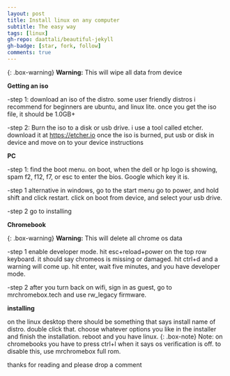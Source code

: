 ```yaml
---
layout: post
title: Install linux on any computer
subtitle: The easy way
tags: [linux]
gh-repo: daattali/beautiful-jekyll
gh-badge: [star, fork, follow]
comments: true
---
```


{: .box-warning}
**Warning:** This will wipe all data from device

**Getting an iso**

-step 1: 
download an iso of the distro. some user friendly distros i recommend for beginners are ubuntu, and linux lite.
once you get the iso file, it should be 1.0GB+ 

-step 2:
Burn the iso to a disk or usb drive. i use a tool called etcher. download it at https://etcher.io
once the iso is burned, put usb or disk in device and move on to your device instructions

**PC**

-step 1:
find the boot menu. on boot, when the dell or hp logo is showing, spam f2, f12, f7, or esc to enter the bios. Google which key it is. 

-step 1 alternative
in windows, go to the start menu go to power, and hold shift and click restart. click on boot from device, and select your usb drive.

-step 2
go to installing

**Chromebook**

{: .box-warning}
**Warning:** This will delete all chrome os data

-step 1
enable developer mode.
hit esc+reload+power on the top row keyboard. it should say chromeos is missing or damaged. hit ctrl+d and a warning will come up. hit enter, wait five minutes, and you have developer mode.

-step 2
after you turn back on wifi, sign in as guest, go to mrchromebox.tech and use rw_legacy firmware.

**installing**

on the linux desktop there should be something that says install name of distro. double click that. choose whatever options you like in the installer and finish the installation. reboot and you have linux. 
{: .box-note} Note: on chromebooks you have to press ctrl+l when it says os verification is off. to disable this, use mrchromebox full rom.

thanks for reading and please drop a comment
